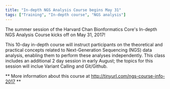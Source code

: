 ```yaml
---
title: "In-depth NGS Analysis Course begins May 31"
tags: ["Training", "In-depth course", "NGS analysis"]
---
```


The summer session of the Harvard Chan Bionformatics Core's In-depth NGS Analysis Course kicks off on May 31, 2017!

This 10-day in-depth course will instruct participants on the theoretical and practical concepts related to Next-Generation Sequencing (NGS) data analysis, enabling them to perform these analyses independently. This class includes an additional 2 day session in early August; the topics for this session will inclue Variant Calling and Git/Github.

** More information about this course at <http://tinyurl.com/ngs-course-info-2017> **